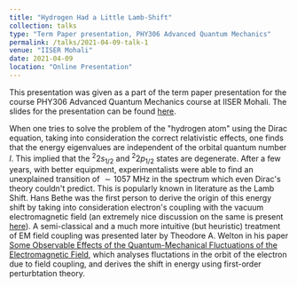 ```yaml
---
title: "Hydrogen Had a Little Lamb-Shift"
collection: talks
type: "Term Paper presentation, PHY306 Advanced Quantum Mechanics"
permalink: /talks/2021-04-09-talk-1
venue: "IISER Mohali"
date: 2021-04-09 
location: "Online Presentation"
---
```


This presentation was given as a part of the term paper presentation for the course PHY306 Advanced Quantum Mechanics course at IISER Mohali. The slides for the presentation can be found [here](https://kunal1729verma.github.io/files/lamb_shift_slides.pdf).


When one tries to solve the problem of the "hydrogen atom" using the Dirac equation, taking into consideration the correct relativistic effects, one finds that the energy eigenvalues are independent of the orbital quantum number $l$. This implied that the ${}^2 2s_{1/2}$ and ${}^2 2p_{1/2}$ states are degenerate. After a few years, with better equipment, experimentalists were able to find an unexplained transition of $\sim 1057 \text{ MHz}$ in the spectrum which even Dirac's theory couldn't predict. This is popularly known in literature as the Lamb Shift. Hans Bethe was the first person to derive the origin of this energy shift by taking into consideration electron's coupling with the vacuum electromagnetic field (an extremely nice discussion on the same is present [here](https://www.ias.ac.in/article/fulltext/reso/010/10/0033-0048)). A semi-classical and a much more intuitive (but heuristic) treatment of EM field coupling was presented later by Theodore A. Welton in his paper [Some Observable Effects of the Quantum-Mechanical Fluctuations of the Electromagnetic Field](https://journals.aps.org/pr/abstract/10.1103/PhysRev.74.1157), which analyses fluctations in the orbit of the electron due to field coupling, and derives the shift in energy using first-order perturbtation theory.
